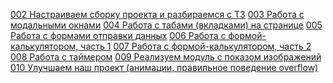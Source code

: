 [002 Настраиваем сборку проекта и разбираемся с ТЗ](002%20Настраиваем%20сборку%20проекта%20и%20разбираемся%20с%20ТЗ.md)
[003 Работа с модальными окнами](003%20Работа%20с%20модальными%20окнами.md)
[004 Работа с табами (вкладками) на странице](<004%20Работа%20с%20табами%20(вкладками)%20на%20странице.md>)
[005 Работа с формами отправки данных](005%20Работа%20с%20формами%20отправки%20данных.md)
[006 Работа с формой-калькулятором, часть 1](006%20Работа%20с%20формой-калькулятором,%20часть%201.md)
[007 Работа с формой-калькулятором, часть 2](007%20Работа%20с%20формой-калькулятором,%20часть%202.md)
[008 Работа с таймером](008%20Работа%20с%20таймером.md)
[009 Реализуем модуль с показом изображений](009%20Реализуем%20модуль%20с%20показом%20изображений.md)
[010 Улучшаем наш проект (анимации, правильное поведение overflow)](<010%20Улучшаем%20наш%20проект%20(анимации,%20правильное%20поведение%20overflow).md>)
